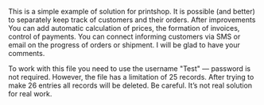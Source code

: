 This is a simple example of solution for printshop. It is possible (and better) to separately keep track of customers and their orders. After improvements  You can add automatic calculation of prices, the formation of invoices, control of payments. You can connect informing customers via SMS or email on the progress of orders or shipment. I will be glad to have your comments.

To work with this file you need to use the username "Test" —  password is not required. However, the file has a limitation of 25 records. After trying to make 26 entries all records will be deleted. Be careful. It’s not real solution for real work.